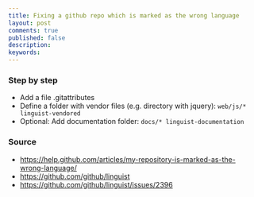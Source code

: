 ```yaml
---
title: Fixing a github repo which is marked as the wrong language
layout: post
comments: true
published: false
description: 
keywords: 
---
```


### Step by step

* Add a file .gitattributes
* Define a folder with vendor files (e.g. directory with jquery): `web/js/* linguist-vendored`
* Optional: Add documentation folder: `docs/* linguist-documentation`

### Source
 
* <https://help.github.com/articles/my-repository-is-marked-as-the-wrong-language/>
* <https://github.com/github/linguist>
* <https://github.com/github/linguist/issues/2396>